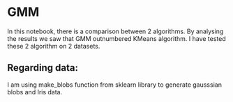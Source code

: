 # GMM

In this notebook, there is a comparison between 2 algorithms. By analysing the results we saw that GMM outnumbered KMeans algorithm.
I have tested these 2 algorithm on 2 datasets.

## Regarding data:

I am using make_blobs function from sklearn library to generate gausssian blobs and Iris data.
